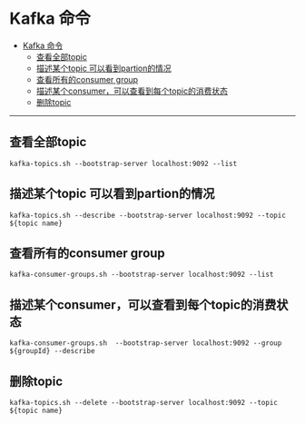 # Kafka 命令

- [Kafka 命令](#kafka-命令)
  - [查看全部topic](#查看全部topic)
  - [描述某个topic 可以看到partion的情况](#描述某个topic-可以看到partion的情况)
  - [查看所有的consumer group](#查看所有的consumer-group)
  - [描述某个consumer，可以查看到每个topic的消费状态](#描述某个consumer可以查看到每个topic的消费状态)
  - [删除topic](#删除topic)

---

## 查看全部topic

```shell
kafka-topics.sh --bootstrap-server localhost:9092 --list
```

## 描述某个topic 可以看到partion的情况

```shell
kafka-topics.sh --describe --bootstrap-server localhost:9092 --topic ${topic name}
```

## 查看所有的consumer group

```shell
kafka-consumer-groups.sh --bootstrap-server localhost:9092 --list
```

## 描述某个consumer，可以查看到每个topic的消费状态

```shell
kafka-consumer-groups.sh  --bootstrap-server localhost:9092 --group ${groupId} --describe
```

## 删除topic

```shell
kafka-topics.sh --delete --bootstrap-server localhost:9092 --topic ${topic name}
```